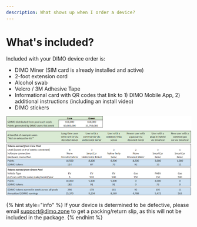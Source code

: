 ```yaml
---
description: What shows up when I order a device?
---
```


# What's included?

Included with your DIMO device order is:

* DIMO Miner (SIM card is already installed and active)
* 2-foot extension cord
* Alcohol swab
* Velcro / 3M Adhesive Tape
* Informational card with QR codes that link to 1) DIMO Mobile App, 2) additional instructions (including an install video)
* DIMO stickers

![The contents of the package](<../.gitbook/assets/image (5).png>)

{% hint style="info" %}
If your device is determined to be defective, please email support@dimo.zone to get a packing/return slip, as this will not be included in the package.
{% endhint %}
